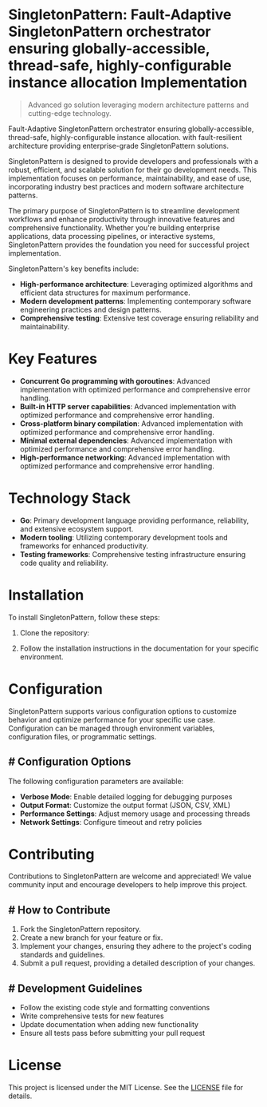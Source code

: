 <!-- fallback_SingletonPattern_20250810015126_11763 -->

# SingletonPattern: Fault-Adaptive SingletonPattern orchestrator ensuring globally-accessible, thread-safe, highly-configurable instance allocation Implementation
> Advanced go solution leveraging modern architecture patterns and cutting-edge technology.

Fault-Adaptive SingletonPattern orchestrator ensuring globally-accessible, thread-safe, highly-configurable instance allocation. with fault-resilient architecture providing enterprise-grade SingletonPattern solutions.

SingletonPattern is designed to provide developers and professionals with a robust, efficient, and scalable solution for their go development needs. This implementation focuses on performance, maintainability, and ease of use, incorporating industry best practices and modern software architecture patterns.

The primary purpose of SingletonPattern is to streamline development workflows and enhance productivity through innovative features and comprehensive functionality. Whether you're building enterprise applications, data processing pipelines, or interactive systems, SingletonPattern provides the foundation you need for successful project implementation.

SingletonPattern's key benefits include:

* **High-performance architecture**: Leveraging optimized algorithms and efficient data structures for maximum performance.
* **Modern development patterns**: Implementing contemporary software engineering practices and design patterns.
* **Comprehensive testing**: Extensive test coverage ensuring reliability and maintainability.

# Key Features

* **Concurrent Go programming with goroutines**: Advanced implementation with optimized performance and comprehensive error handling.
* **Built-in HTTP server capabilities**: Advanced implementation with optimized performance and comprehensive error handling.
* **Cross-platform binary compilation**: Advanced implementation with optimized performance and comprehensive error handling.
* **Minimal external dependencies**: Advanced implementation with optimized performance and comprehensive error handling.
* **High-performance networking**: Advanced implementation with optimized performance and comprehensive error handling.

# Technology Stack

* **Go**: Primary development language providing performance, reliability, and extensive ecosystem support.
* **Modern tooling**: Utilizing contemporary development tools and frameworks for enhanced productivity.
* **Testing frameworks**: Comprehensive testing infrastructure ensuring code quality and reliability.

# Installation

To install SingletonPattern, follow these steps:

1. Clone the repository:


2. Follow the installation instructions in the documentation for your specific environment.

# Configuration

SingletonPattern supports various configuration options to customize behavior and optimize performance for your specific use case. Configuration can be managed through environment variables, configuration files, or programmatic settings.

## # Configuration Options

The following configuration parameters are available:

* **Verbose Mode**: Enable detailed logging for debugging purposes
* **Output Format**: Customize the output format (JSON, CSV, XML)
* **Performance Settings**: Adjust memory usage and processing threads
* **Network Settings**: Configure timeout and retry policies

# Contributing

Contributions to SingletonPattern are welcome and appreciated! We value community input and encourage developers to help improve this project.

## # How to Contribute

1. Fork the SingletonPattern repository.
2. Create a new branch for your feature or fix.
3. Implement your changes, ensuring they adhere to the project's coding standards and guidelines.
4. Submit a pull request, providing a detailed description of your changes.

## # Development Guidelines

* Follow the existing code style and formatting conventions
* Write comprehensive tests for new features
* Update documentation when adding new functionality
* Ensure all tests pass before submitting your pull request

# License

This project is licensed under the MIT License. See the [LICENSE](https://github.com/laurindoisaac/SingletonPattern/blob/main/LICENSE) file for details.
